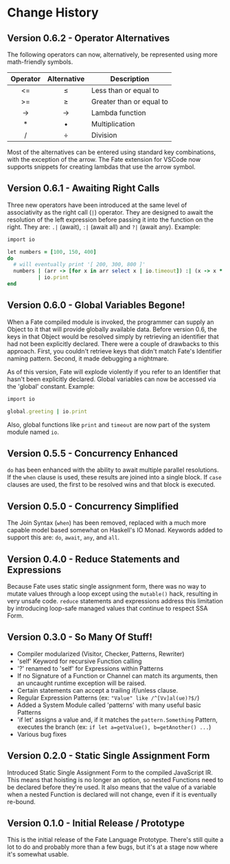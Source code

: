 # Change History

## Version 0.6.2 - Operator Alternatives
The following operators can now, alternatively, be represented using more math-friendly symbols.

| Operator | Alternative | Description              |
|:--------:|:-----------:|--------------------------|
| <=       | ≤           | Less than or equal to    |
| >=       | ≥           | Greater than or equal to |
| ->       | →           | Lambda function          |
| *        | •           | Multiplication           |
| /        | ÷           | Division                 |

Most of the alternatives can be entered using standard key combinations, with the exception of the arrow.  The Fate extension for VSCode now supports snippets for creating lambdas that use the arrow symbol.

## Version 0.6.1 - Awaiting Right Calls
Three new operators have been introduced at the same level of associativity as the right call (`|`) operator.  They are designed to await the resolution of the left expression before passing it into the function on the right. They are: `.|` (await), `:|` (await all) and `?|` (await any).  Example:

```ruby
import io

let numbers = [100, 150, 400]
do
  # will eventually print '[ 200, 300, 800 ]'
  numbers | (arr -> [for x in arr select x | io.timeout]) :| (x -> x * 2)
          | io.print
end
```

## Version 0.6.0 - Global Variables Begone!
When a Fate compiled module is invoked, the programmer can supply an Object to it that will provide globally available data.  Before version 0.6, the keys in that Object would be resolved simply by retrieving an identifier that had not been explicitly declared.  There were a couple of drawbacks to this approach.  First, you couldn't retrieve keys that didn't match Fate's Identifier naming pattern.  Second, it made debugging a nightmare.

As of this version, Fate will explode violently if you refer to an Identifier that hasn't been explicitly declared.  Global variables can now be accessed via the 'global' constant.  Example:

```ruby
import io

global.greeting | io.print
```

Also, global functions like `print` and `timeout` are now part of the system module named `io`.

## Version 0.5.5 - Concurrency Enhanced
`do` has been enhanced with the ability to await multiple parallel resolutions.  If the `when` clause is used, these results are joined into a single block.  If `case` clauses are used, the first to be resolved wins and that block is executed.

## Version 0.5.0 - Concurrency Simplified
The Join Syntax (`when`) has been removed, replaced with a much more capable model based somewhat on Haskell's IO Monad.  Keywords added to support this are: `do`, `await`, `any`, and `all`.

## Version 0.4.0 - Reduce Statements and Expressions
Because Fate uses static single assignment form, there was no way to mutate values through a loop except using the `mutable()` hack, resulting in very unsafe code.  `reduce` statements and expressions address this limitation by introducing loop-safe managed values that continue to respect SSA Form.

## Version 0.3.0 - So Many Of Stuff!
* Compiler modularized (Visitor, Checker, Patterns, Rewriter)
* 'self' Keyword for recursive Function calling
* '?' renamed to 'self' for Expressions within Patterns
* If no Signature of a Function or Channel can match its arguments, then an uncaught runtime exception will be raised.
* Certain statements can accept a trailing if/unless clause.
* Regular Expression Patterns (ex: `"Value" like /^[Vv]al(ue)?$/`)
* Added a System Module called 'patterns' with many useful basic Patterns
* 'if let' assigns a value and, if it matches the `pattern.Something` Pattern, executes the branch (ex: `if let a=getValue(), b=getAnother() ...`)
* Various bug fixes

## Version 0.2.0 - Static Single Assignment Form
Introduced Static Single Assignment Form to the compiled JavaScript IR.  This means that hoisting is no longer an option, so nested Functions need to be declared before they're used.  It also means that the value of a variable when a nested Function is declared will not change, even if it is eventually re-bound.

## Version 0.1.0 - Initial Release / Prototype
This is the initial release of the Fate Language Prototype.  There's still quite a lot to do and probably more than a few bugs, but it's at a stage now where it's somewhat usable.
